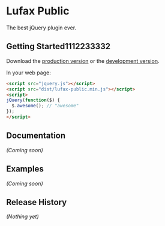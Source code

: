 # Lufax Public

The best jQuery plugin ever.

## Getting Started1112233332

Download the [production version][min] or the [development version][max].

[min]: https://raw.github.com//lufax-public/master/dist/lufax-public.min.js
[max]: https://raw.github.com//lufax-public/master/dist/lufax-public.js

In your web page:

```html
<script src="jquery.js"></script>
<script src="dist/lufax-public.min.js"></script>
<script>
jQuery(function($) {
  $.awesome(); // "awesome"
});
</script>
```

## Documentation
_(Coming soon)_

## Examples
_(Coming soon)_

## Release History
_(Nothing yet)_
